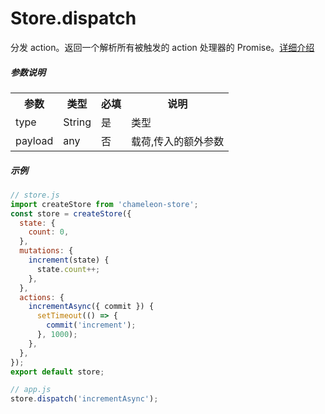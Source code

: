 # Store.dispatch

分发 action。返回一个解析所有被触发的 action 处理器的 Promise。[详细介绍](../../logic/store/action.html)

##### 参数说明

<table>
<tr>
    <th>参数</th>
    <th>类型</th>
    <th>必填</th>
    <th>说明</th>
</tr>
<tr>
    <td>type</td>
    <td>String</td>
    <td>是</td>
    <td>类型</td>
</tr>
<tr>
    <td>payload</td>
    <td>any</td>
    <td>否</td>
    <td>载荷,传入的额外参数</td>
</tr>
</table>

##### 示例

```js
// store.js
import createStore from 'chameleon-store';
const store = createStore({
  state: {
    count: 0,
  },
  mutations: {
    increment(state) {
      state.count++;
    },
  },
  actions: {
    incrementAsync({ commit }) {
      setTimeout(() => {
        commit('increment');
      }, 1000);
    },
  },
});
export default store;

// app.js
store.dispatch('incrementAsync');
```
